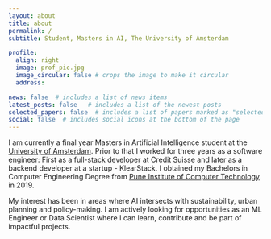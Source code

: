 ```yaml
---
layout: about
title: about
permalink: /
subtitle: Student, Masters in AI, The University of Amsterdam

profile:
  align: right
  image: prof_pic.jpg
  image_circular: false # crops the image to make it circular
  address: 

news: false  # includes a list of news items
latest_posts: false   # includes a list of the newest posts
selected_papers: false  # includes a list of papers marked as "selected={true}"
social: false  # includes social icons at the bottom of the page
---
```

I am currently a final year Masters in Artificial Intelligence student at the [University of Amsterdam](https://www.uva.nl/en). Prior to that I worked for three years as a software engineer: First as a full-stack developer at Credit Suisse and later as a backend developer at a startup - KlearStack. I obtained my Bachelors in Computer Engineering Degree from [Pune Institute of Computer Technology](https://pict.edu/) in 2019.

My interest has been in areas where AI intersects with sustainability, urban planning and policy-making. I am actively looking for opportunities as an ML Engineer or Data Scientist where I can learn, contribute and be part of impactful projects. 